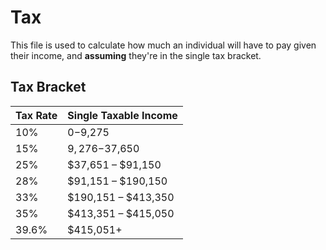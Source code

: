 # Tax
This file is used to calculate how much an individual will have to pay given their income, and **assuming** they're in the single tax bracket.

## Tax Bracket

| Tax Rate | Single Taxable Income |
| -------- | --------------------- |
| 10%      | $0-$9,275             |
| 15%      | $9,276-$37,650        |
| 25%      | $37,651 – $91,150     |
| 28%      | $91,151 – $190,150    |
| 33%      | $190,151 – $413,350   |
| 35%      | $413,351 – $415,050   |
| 39.6%    | $415,051+             |


